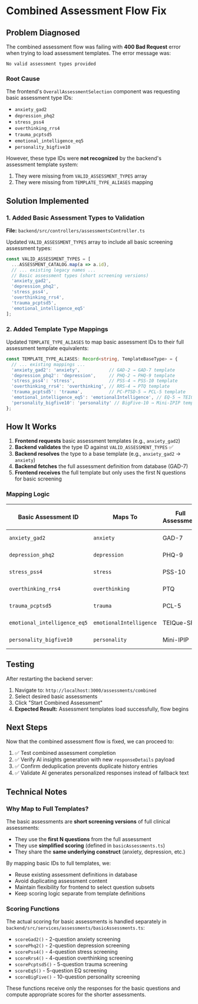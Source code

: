 # Combined Assessment Flow Fix

## Problem Diagnosed

The combined assessment flow was failing with **400 Bad Request** error when trying to load assessment templates. The error message was:

```
No valid assessment types provided
```

### Root Cause

The frontend's `OverallAssessmentSelection` component was requesting basic assessment type IDs:
- `anxiety_gad2`
- `depression_phq2`
- `stress_pss4`
- `overthinking_rrs4`
- `trauma_pcptsd5`
- `emotional_intelligence_eq5`
- `personality_bigfive10`

However, these type IDs were **not recognized** by the backend's assessment template system:

1. They were missing from `VALID_ASSESSMENT_TYPES` array
2. They were missing from `TEMPLATE_TYPE_ALIASES` mapping

## Solution Implemented

### 1. Added Basic Assessment Types to Validation

**File:** `backend/src/controllers/assessmentsController.ts`

Updated `VALID_ASSESSMENT_TYPES` array to include all basic screening assessment types:

```typescript
const VALID_ASSESSMENT_TYPES = [
  ...ASSESSMENT_CATALOG.map(a => a.id),
  // ... existing legacy names ...
  // Basic assessment types (short screening versions)
  'anxiety_gad2',
  'depression_phq2',
  'stress_pss4',
  'overthinking_rrs4',
  'trauma_pcptsd5',
  'emotional_intelligence_eq5'
];
```

### 2. Added Template Type Mappings

Updated `TEMPLATE_TYPE_ALIASES` to map basic assessment IDs to their full assessment template equivalents:

```typescript
const TEMPLATE_TYPE_ALIASES: Record<string, TemplateBaseType> = {
  // ... existing mappings ...
  'anxiety_gad2': 'anxiety',           // GAD-2 → GAD-7 template
  'depression_phq2': 'depression',     // PHQ-2 → PHQ-9 template
  'stress_pss4': 'stress',             // PSS-4 → PSS-10 template
  'overthinking_rrs4': 'overthinking', // RRS-4 → PTQ template
  'trauma_pcptsd5': 'trauma',          // PC-PTSD-5 → PCL-5 template
  'emotional_intelligence_eq5': 'emotionalIntelligence', // EQ-5 → TEIQue template
  'personality_bigfive10': 'personality' // BigFive-10 → Mini-IPIP template
};
```

## How It Works

1. **Frontend requests** basic assessment templates (e.g., `anxiety_gad2`)
2. **Backend validates** the type ID against `VALID_ASSESSMENT_TYPES` ✅
3. **Backend resolves** the type to a base template (e.g., `anxiety_gad2` → `anxiety`)
4. **Backend fetches** the full assessment definition from database (GAD-7)
5. **Frontend receives** the full template but only uses the first N questions for basic screening

### Mapping Logic

| Basic Assessment ID | Maps To | Full Assessment | Question Count (Basic) |
|-------------------|---------|-----------------|----------------------|
| `anxiety_gad2` | `anxiety` | GAD-7 | 2 questions |
| `depression_phq2` | `depression` | PHQ-9 | 2 questions |
| `stress_pss4` | `stress` | PSS-10 | 4 questions |
| `overthinking_rrs4` | `overthinking` | PTQ | 4 questions |
| `trauma_pcptsd5` | `trauma` | PCL-5 | 5 questions |
| `emotional_intelligence_eq5` | `emotionalIntelligence` | TEIQue-SF | 5 questions |
| `personality_bigfive10` | `personality` | Mini-IPIP | 10 questions |

## Testing

After restarting the backend server:

1. Navigate to: `http://localhost:3000/assessments/combined`
2. Select desired basic assessments
3. Click "Start Combined Assessment"
4. **Expected Result:** Assessment templates load successfully, flow begins

## Next Steps

Now that the combined assessment flow is fixed, we can proceed to:

1. ✅ Test combined assessment completion
2. ✅ Verify AI insights generation with new `responseDetails` payload
3. ✅ Confirm deduplication prevents duplicate history entries
4. ✅ Validate AI generates personalized responses instead of fallback text

## Technical Notes

### Why Map to Full Templates?

The basic assessments are **short screening versions** of full clinical assessments:
- They use the **first N questions** from the full assessment
- They use **simplified scoring** (defined in `basicAssessments.ts`)
- They share the **same underlying construct** (anxiety, depression, etc.)

By mapping basic IDs to full templates, we:
- Reuse existing assessment definitions in database
- Avoid duplicating assessment content
- Maintain flexibility for frontend to select question subsets
- Keep scoring logic separate from template definitions

### Scoring Functions

The actual scoring for basic assessments is handled separately in `backend/src/services/assessments/basicAssessments.ts`:
- `scoreGad2()` - 2-question anxiety screening
- `scorePhq2()` - 2-question depression screening
- `scorePss4()` - 4-question stress screening
- `scoreRrs4()` - 4-question overthinking screening
- `scorePcptsd5()` - 5-question trauma screening
- `scoreEq5()` - 5-question EQ screening
- `scoreBigFive()` - 10-question personality screening

These functions receive only the responses for the basic questions and compute appropriate scores for the shorter assessments.
